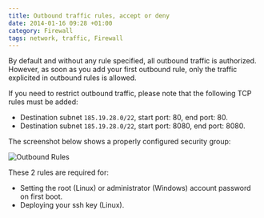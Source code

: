 ```yaml
---
title: Outbound traffic rules, accept or deny
date: 2014-01-16 09:28 +01:00
category: Firewall
tags: network, traffic, Firewall
---
```

By default and without any rule specified, all outbound traffic is authorized.
However, as soon as you add your first outbound rule, only the traffic
explicited in outbound rules is allowed.

If you need to restrict outbound traffic, please note that the following TCP
rules must be added:

* Destination subnet `185.19.28.0/22`, start port: 80, end port: 80.
* Destination subnet `185.19.28.0/22`, start port: 8080, end port: 8080.

The screenshot below shows a properly configured security group:

![Outbound Rules](/static/images/kb/Outbound_traffic_rules.png)

These 2 rules are required for:

* Setting the root (Linux) or administrator (Windows) account password on
  first boot.
* Deploying your ssh key (Linux).
